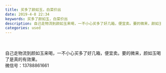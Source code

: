 ```yaml
---
title: 买多了颜如玉，白菜价出
date: 2019-4-8 22:34
keywords: 买多了颜如玉，白菜价出
description: 自己走物流到颜如玉来喝，一不小心买多了好几箱，便宜卖。要的微来，颜如玉喝了是真的有效果。微信号：13788861661
categories: used
---
```

<td class="t_f" id="postmessage_3434082">

<br/>
<br/>
自己走物流到颜如玉来喝，一不小心买多了好几箱，便宜卖。要的微来，颜如玉喝了是真的有效果。<br/>
微信号：13788861661</td>
